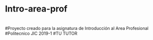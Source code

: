 # Intro-area-prof
#
#Proyecto creado para la asignatura de Introducción al Area Profesional
#Politecnico JIC 2019-1
#TU TUTOR
